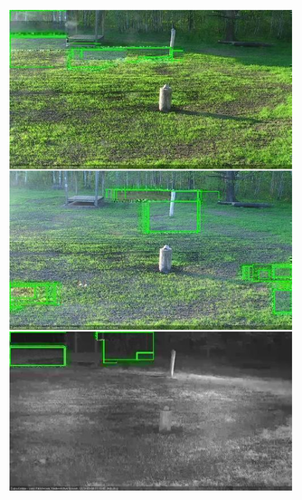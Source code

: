 ![20200526-190600-193605](in2/20200526/20200526-190600-193605_0_.jpg)
![20200526-193610-200615](in2/20200526/20200526-193610-200615_0_.jpg)
![20200526-210643-213645](in2/20200526/20200526-210643-213645_0_.jpg)
